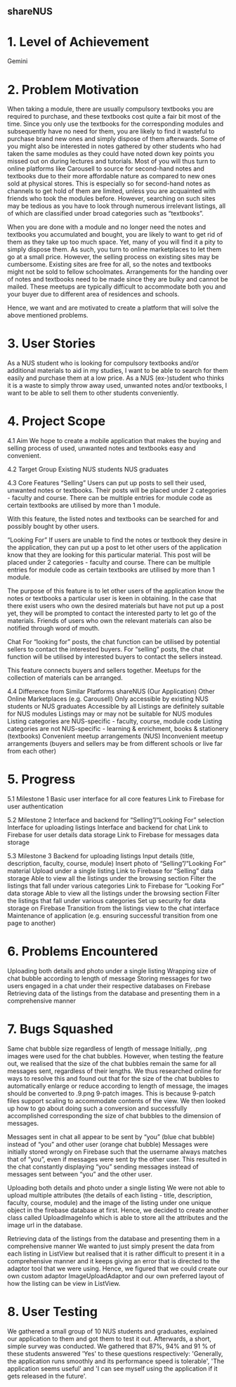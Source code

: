 ## shareNUS

# 1. Level of Achievement
Gemini

# 2. Problem Motivation
When taking a module, there are usually compulsory textbooks you are required to purchase, and these textbooks cost quite a fair bit most of the time. Since you only use the textbooks for the corresponding modules and subsequently have no need for them, you are likely to find it wasteful to purchase brand new ones and simply dispose of them afterwards. Some of you might also be interested in notes gathered by other students who had taken the same modules as they could have noted down key points you missed out on during lectures and tutorials. Most of you will thus turn to online platforms like Carousell to source for second-hand notes and textbooks due to their more affordable nature as compared to new ones sold at physical stores. This is especially so for second-hand notes as channels to get hold of them are limited, unless you are acquainted with friends who took the modules before. However, searching on such sites may be tedious as you have to look through numerous irrelevant listings, all of which are classified under broad categories such as “textbooks”.

When you are done with a module and no longer need the notes and textbooks you accumulated and bought, you are likely to want to get rid of them as they take up too much space. Yet, many of you will find it a pity to simply dispose them. As such, you turn to online marketplaces to let them go at a small price. However, the selling process on existing sites may be cumbersome. Existing sites are free for all, so the notes and textbooks might not be sold to fellow schoolmates. Arrangements for the handing over of notes and textbooks need to be made since they are bulky and cannot be mailed. These meetups are typically difficult to accommodate both you and your buyer due to different area of residences and schools.

Hence, we want and are motivated to create a platform that will solve the above mentioned problems.

# 3. User Stories
As a NUS student who is looking for compulsory textbooks and/or additional materials to aid in my studies, I want to be able to search for them easily and purchase them at a low price.
As a NUS (ex-)student who thinks it is a waste to simply throw away used, unwanted notes and/or textbooks, I want to be able to sell them to other students conveniently.

# 4. Project Scope
4.1 Aim
We hope to create a mobile application that makes the buying and selling process of used, unwanted notes and textbooks easy and convenient.

4.2 Target Group
Existing NUS students
NUS graduates

4.3 Core Features
“Selling”
Users can put up posts to sell their used, unwanted notes or textbooks. Their posts will be placed under 2 categories - faculty and course. There can be multiple entries for module code as certain textbooks are utilised by more than 1 module.

With this feature, the listed notes and textbooks can be searched for and possibly bought by other users.

“Looking For”
If users are unable to find the notes or textbook they desire in the application, they can put up a post to let other users of the application know that they are looking for this particular material. This post will be placed under 2 categories - faculty and course. There can be multiple entries for module code as certain textbooks are utilised by more than 1 module.

The purpose of this feature is to let other users of the application know the notes or textbooks a particular user is keen in obtaining. In the case that there exist users who own the desired materials but have not put up a post yet, they will be prompted to contact the interested party to let go of the materials. Friends of users who own the relevant materials can also be notified through word of mouth.

Chat
For “looking for” posts, the chat function can be utilised by potential sellers to contact the interested buyers. For “selling” posts, the chat function will be utilised by interested buyers to contact the sellers instead.

This feature connects buyers and sellers together. Meetups for the collection of materials can be arranged.

4.4 Difference from Similar Platforms
shareNUS (Our Application)
Other Online Marketplaces (e.g. Carousell)
Only accessible by existing NUS students or NUS graduates
Accessible by all
Listings are definitely suitable for NUS modules
Listings may or may not be suitable for NUS modules
Listing categories are NUS-specific - faculty, course, module code
Listing categories are not NUS-specific - learning & enrichment, books & stationery (textbooks)
Convenient meetup arrangements (NUS)
Inconvenient meetup arrangements (buyers and sellers may be from different schools or live far from each other)

# 5. Progress
5.1 Milestone 1
Basic user interface for all core features
Link to Firebase for user authentication

5.2 Milestone 2
Interface and backend for “Selling”/“Looking For” selection
Interface for uploading listings
Interface and backend for chat
Link to Firebase for user details data storage
Link to Firebase for messages data storage

5.3 Milestone 3
Backend for uploading listings
Input details (title, description, faculty, course, module)
Insert photo of “Selling”/“Looking For” material
Upload under a single listing
Link to Firebase for “Selling” data storage
Able to view all the listings under the browsing section
Filter the listings that fall under various categories
Link to Firebase for “Looking For” data storage
Able to view all the listings under the browsing section
Filter the listings that fall under various categories
Set up security for data storage on Firebase
Transition from the listings view to the chat interface
Maintenance of application (e.g. ensuring successful transition from one page to another)

# 6. Problems Encountered
Uploading both details and photo under a single listing
Wrapping size of chat bubble according to length of message
Storing messages for two users engaged in a chat under their respective databases on Firebase
Retrieving data of the listings from the database and presenting them in a comprehensive manner

# 7. Bugs Squashed
Same chat bubble size regardless of length of message
Initially, .png images were used for the chat bubbles. However, when testing the feature out, we realised that the size of the chat bubbles remain the same for all messages sent, regardless of their lengths. We thus researched online for ways to resolve this and found out that for the size of the chat bubbles to automatically enlarge or reduce according to length of message, the images should be converted to .9.png 9-patch images. This is because 9-patch files support scaling to accommodate contents of the view. We then looked up how to go about doing such a conversion and successfully accomplished corresponding the size of chat bubbles to the dimension of messages.

Messages sent in chat all appear to be sent by “you” (blue chat bubble) instead of “you” and other user (orange chat bubble)
Messages were initially stored wrongly on Firebase such that the username always matches that of “you”, even if messages were sent by the other user. This resulted in the chat constantly displaying “you” sending messages instead of messages sent between “you” and the other user.

Uploading both details and photo under a single listing
We were not able to upload multiple attributes (the details of each listing - title, description, faculty, course, module) and the image of the listing under one unique object in the firebase database at first. Hence, we decided to create another class called UploadImageInfo which is able to store all the attributes and the image url in the database.

Retrieving data of the listings from the database and presenting them in a comprehensive manner
We wanted to just simply present the data from each listing in ListView but realised that it is rather difficult to present it in a comprehensive manner and it keeps giving an error that is directed to the adaptor tool that we were using. Hence, we figured that we could create our own custom adaptor ImageUploadAdaptor and our own preferred layout of how the listing can be view in ListView.

# 8. User Testing
We gathered a small group of 10 NUS students and graduates, explained our application to them and got them to test it out. Afterwards, a short, simple survey was conducted. We gathered that 87%, 94% and 91 % of these students answered 'Yes' to these questions respectively: 'Generally, the application runs smoothly and its performance speed is tolerable', 'The application seems useful' and 'I can see myself using the application if it gets released in the future'.
